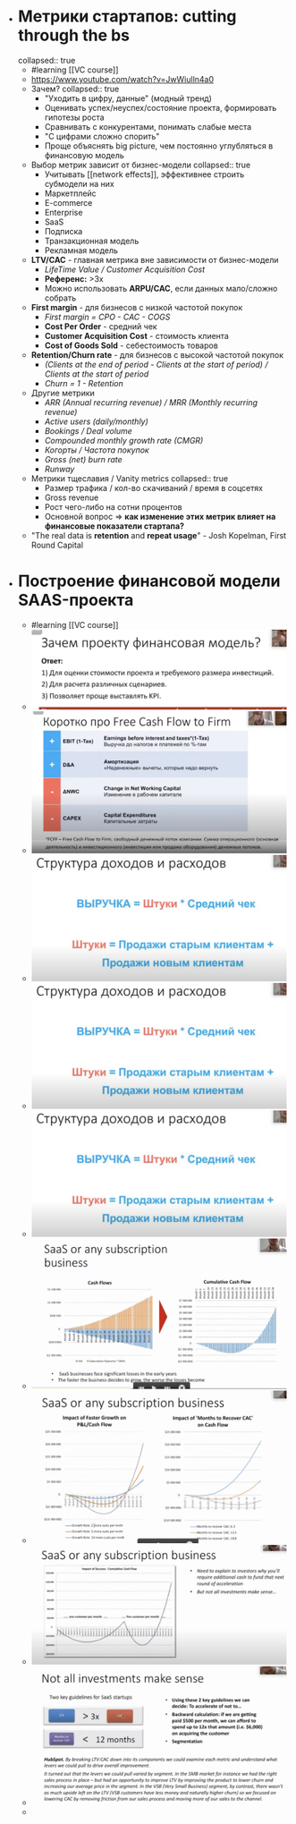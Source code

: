 - # Метрики стартапов: cutting through the bs
  collapsed:: true
	- #learning [[VC course]]
	- https://www.youtube.com/watch?v=JwWiulln4a0
	- Зачем?
	  collapsed:: true
		- "Уходить в цифру, данные" (модный тренд)
		- Оценивать успех/неуспех/состояние проекта, формировать гипотезы роста
		- Сравнивать с конкурентами, понимать слабые места
		- "С цифрами сложно спорить"
		- Проще объяснять big picture, чем постоянно углубляться в финансовую модель
	- Выбор метрик зависит от бизнес-модели
	  collapsed:: true
		- Учитывать [[network effects]], эффективнее строить субмодели на них
		- Маркетплейс
		- E-commerce
		- Enterprise
		- SaaS
		- Подписка
		- Транзакционная модель
		- Рекламная модель
	- **LTV/CAC** - главная метрика вне зависимости от бизнес-модели
		- *LifeTime Value / Customer Acquisition Cost*
		- **Референс:** >3x
		- Можно использовать **ARPU/CAC**, если данных мало/сложно собрать
	- **First margin** - для бизнесов с низкой частотой покупок
		- *First margin = CPO - CAC - COGS*
		- **Cost Per Order** - средний чек
		- **Customer Acquisition Cost** - стоимость клиента
		- **Cost of Goods Sold** - себестоимость товаров
	- **Retention/Churn rate** - для бизнесов с высокой частотой покупок
		- *(Clients at the end of period - Clients at the start of period) / Clients at the start of period*
		- *Churn = 1 - Retention*
	- Другие метрики
		- *ARR (Annual recurring revenue) / MRR (Monthly recurring revenue)*
		- *Active users (daily/monthly)*
		- *Bookings / Deal volume*
		- *Compounded monthly growth rate (CMGR)*
		- *Когорты / Частота покупок*
		- *Gross (net) burn rate*
		- *Runway*
	- Метрики тщеславия / Vanity metrics
	  collapsed:: true
		- Размер трафика / кол-во скачиваний / время в соцсетях
		- Gross revenue
		- Рост чего-либо на сотни процентов
		- Основной вопрос => **как изменение этих метрик влияет на финансовые показатели стартапа?**
	- "The real data is **retention** and **repeat usage**" - Josh Kopelman, First Round Capital
- # Построение финансовой модели SAAS-проекта
	- #learning [[VC course]]
	- ![image.png](../assets/image_1666083844526_0.png)
	- ![image.png](../assets/image_1666083855497_0.png)
	- ![image.png](../assets/image_1666083883064_0.png)
	- ![image.png](../assets/image_1666085240192_0.png)
	- ![image.png](../assets/image_1666085265181_0.png)
	- ![image.png](../assets/image_1666086450653_0.png)
	- ![image.png](../assets/image_1666086468394_0.png)
	- ![image.png](../assets/image_1666086550338_0.png)
	- ![image.png](../assets/image_1666086538564_0.png)
	-